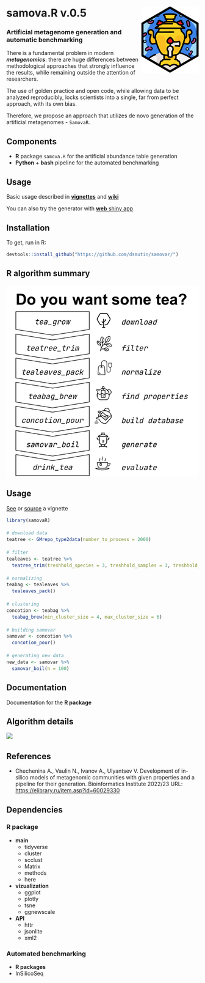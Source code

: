 # samova.R v.0.5 <a href=""><img src="data/img/logos/logo_stable.png" align="right" width="150" ></a> 
### Artificial metagenome generation and automatic benchmarking

There is a fundamental problem in modern ***metagenomics***: there are huge differences between methodological approaches that strongly influence the results, while remaining outside the attention of researchers. 

The use of golden practice and open code, while allowing data to be analyzed reproducibly, locks scientists into a single, far from perfect approach, with its own bias.

Therefore, we propose an approach that utilizes de novo generation of the artificial metagenomes - `SamovaR`.

## Components

- **R** package `samova.R` for the artificial abundance table generation
- **Python** + **bash** pipeline for the automated benchmarking

## Usage
Basic usage described in <a href="./vignettes">**vignettes**</a> and <a href="https://github.com/ctlab/samovar/wiki">**wiki**</a>

You can also try the generator with <a href="https://dsmutin.shinyapps.io/samovaR/">**web** shiny app</a>

## Installation

To get, run in R:

```r
devtools::install_github("https://github.com/dsmutin/samovar/")
```

## R algorithm summary
<img src="data/img/additional/algo.png">


## Usage

<a href="https://github.com/ctlab/samovar/samovaR.pdf">See</a> or <a href="vignettes/samovar-basic.Rmd">source</a> a vignette

``` r
library(samovaR)

# download data
teatree <- GMrepo_type2data(number_to_process = 2000)

# filter
tealeaves <- teatree %>%
  teatree_trim(treshhold_species = 3, treshhold_samples = 3, treshhold_amount = 10^(-3))

# normalizing
teabag <- tealeaves %>%
  tealeaves_pack()

# clustering
concotion <- teabag %>%
  teabag_brew(min_cluster_size = 4, max_cluster_size = 6)

# building samovar
samovar <- concotion %>%
  concotion_pour()

# generating new data
new_data <- samovar %>%
  samovar_boil(n = 100)
```

## Documentation
<a src="https://github.com/ctlab/samovar/blob/main/samovaR_man.pdf">Documentation</a> for the **R package**

## Algorithm details
<img src="data/img/additional/details.png">

## References
- Chechenina А., Vaulin N., Ivanov A., Ulyantsev V. Development of in-silico models of metagenomic communities with given properties and a pipeline for their generation. Bioinformatics Institute 2022/23 URL: https://elibrary.ru/item.asp?id=60029330


## Dependencies
### R package
- **main**
  - tidyverse
  - cluster
  - scclust
  - Matrix
  - methods
  - here
- **vizualization** 
  - ggplot
  - plotly
  - tsne
  - ggnewscale
- **API**
  - httr
  - jsonlite
  - xml2


### Automated benchmarking
- **R packages**
- InSilicoSeq
